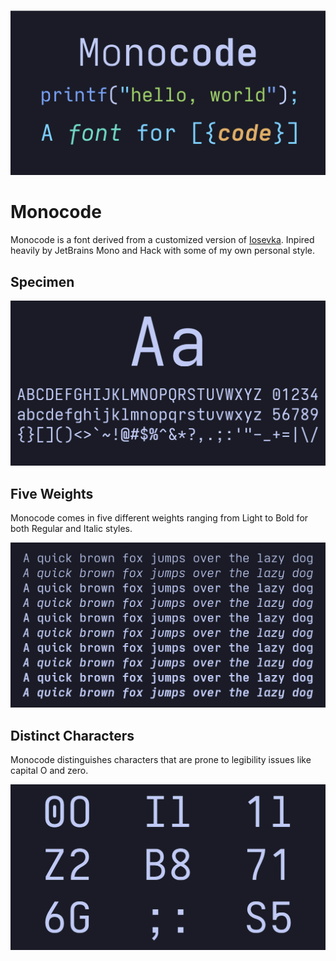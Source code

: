 ![Header Image](./images/monocode.png)

# Monocode

Monocode is a font derived from a customized version of [Iosevka](https://github.com/be5invis/Iosevka). Inpired heavily by JetBrains Mono and Hack with some of my own personal style.

## Specimen

![Monocode specimen](./images/monocode-specimen.png)

## Five Weights

Monocode comes in five different weights ranging from Light to Bold for both Regular and Italic styles.

![Monocode Weights](./images/monocode-weights.png)

## Distinct Characters

Monocode distinguishes characters that are prone to legibility issues like capital O and zero.

![Monocode Distinct](./images/monocode-distinct.png)
